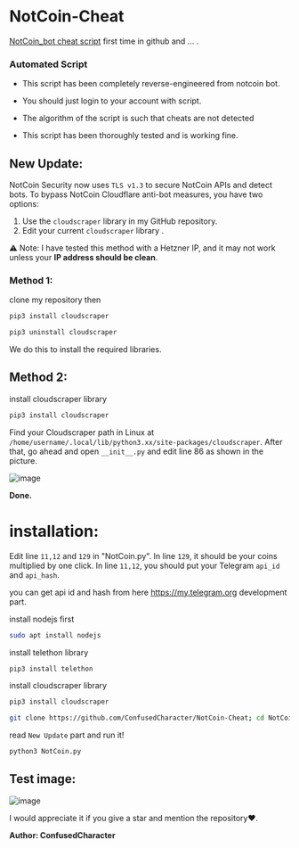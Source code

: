 # NotCoin-Cheat
[NotCoin_bot cheat script](https://t.me/notcoin_bot) first time in github and ... .

### Automated Script

* This script has been completely reverse-engineered from notcoin bot.

* You should just login to your account with script.

* The algorithm of the script is such that cheats are not detected

* This script has been thoroughly tested and is working fine.

## New Update:
NotCoin Security now uses `TLS v1.3` to secure NotCoin APIs and detect bots. To bypass NotCoin Cloudflare anti-bot measures, you have two options:
1. Use the `cloudscraper` library in my GitHub repository.
2. Edit your current `cloudscraper` library .

⚠️ Note: I have tested this method with a Hetzner IP, and it may not work unless your **IP address should be clean**.

### **Method 1:**
clone my repository then 
```bash
pip3 install cloudscraper
```
```bash
pip3 uninstall cloudscraper
```
We do this to install the required libraries.

## **Method 2**:
install cloudscraper library 
```bash
pip3 install cloudscraper
```
Find your Cloudscraper path in Linux at `/home/username/.local/lib/python3.xx/site-packages/cloudscraper`. 
After that, go ahead and open `__init__.py` and edit line 86 as shown in the picture.

![image](https://raw.githubusercontent.com/ConfusedCharacter/NotCoin-Cheat/main/help-cloud.png)

**Done.**

# installation:

Edit line `11,12` and `129` in "NotCoin.py". In line `129`, it should be your coins multiplied by one click. In line `11,12`, you should put your Telegram `api_id` and `api_hash`.

you can get api id and hash from here <https://my.telegram.org> development part.

install nodejs first
```bash
sudo apt install nodejs
```
install telethon library

```bash
pip3 install telethon
```

install cloudscraper library

```bash
pip3 install cloudscraper
```

```bash
git clone https://github.com/ConfusedCharacter/NotCoin-Cheat; cd NotCoin-Cheat
```

read `New Update` part and run it!

```bash
python3 NotCoin.py
```

## Test image:

![image](https://raw.githubusercontent.com/ConfusedCharacter/NotCoin-Cheat/main/test-image.png)

I would appreciate it if you give a star and mention the repository❤️.

**Author: ConfusedCharacter**
